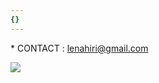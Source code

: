 ```yaml
---
{}
---
```

\* CONTACT : [lenahiri@gmail.com](mailto:lenahiri@gmail.com)

![](src/assets/images/about/portfolio-lena.jpg)
